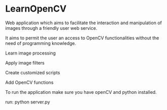 # LearnOpenCV

Web application which aims to facilitate the interaction and manipulation of images through a friendly user web service. 

It aims to permit the user an access to OpenCV functionalities without the need of programming knowledge.

Learn image processing

Apply image filters

Create customized scripts

Add OpenCV functions


To run the application make sure you have openCV and python installed.

run: python server.py
